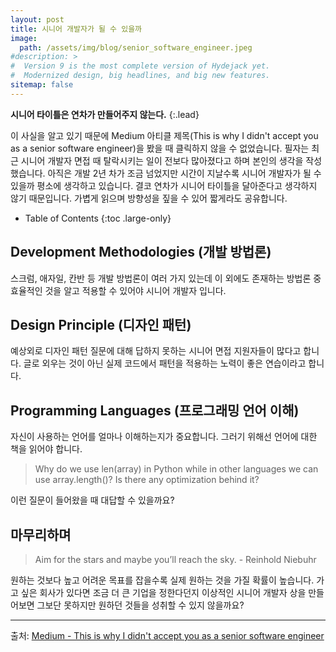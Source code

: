```yaml
---
layout: post
title: 시니어 개발자가 될 수 있을까 
image: 
  path: /assets/img/blog/senior_software_engineer.jpeg
#description: >
#  Version 9 is the most complete version of Hydejack yet.
#  Modernized design, big headlines, and big new features.
sitemap: false
---
```


**시니어 타이틀은 연차가 만들어주지 않는다.**
{:.lead}

이 사실을 알고 있기 때문에 Medium 아티클 제목(This is why I didn't accept you as a senior software engineer)을 봤을 때 클릭하지 않을 수 없었습니다.
필자는 최근 시니어 개발자 면접 때 탈락시키는 일이 전보다 많아졌다고 하며 본인의 생각을 작성했습니다. 아직은 개발 2년 차가 조금 넘었지만 시간이 지날수록 시니어 개발자가 될 수 있을까 평소에 생각하고 있습니다.
결코 연차가 시니어 타이틀을 달아준다고 생각하지 않기 때문입니다. 가볍게 읽으며 방향성을 짚을 수 있어 짧게라도 공유합니다. 

- Table of Contents
{:toc .large-only}

## Development Methodologies (개발 방법론)

스크럼, 애자일, 칸반 등 개발 방법론이 여러 가지 있는데 이 외에도 존재하는 방법론 중 효율적인 것을 알고 적용할 수 있어야 시니어 개발자 입니다.

## Design Principle (디자인 패턴)

예상외로 디자인 패턴 질문에 대해 답하지 못하는 시니어 면접 지원자들이 많다고 합니다. 글로 외우는 것이 아닌 실제 코드에서 패턴을 적용하는 노력이 좋은 연습이라고 합니다.

## Programming Languages (프로그래밍 언어 이해)

자신이 사용하는 언어를 얼마나 이해하는지가 중요합니다. 그러기 위해선 언어에 대한 책을 읽어야 합니다.

> Why do we use len(array) in Python while in other languages we can use array.length()? Is there any optimization behind it?

이런 질문이 들어왔을 때 대답할 수 있을까요?


## 마무리하며

> Aim for the stars and maybe you’ll reach the sky. - Reinhold Niebuhr

원하는 것보다 높고 어려운 목표를 잡을수록 실제 원하는 것을 가질 확률이 높습니다. 가고 싶은 회사가 있다면 조금 더 큰 기업을 정한다던지 이상적인 시니어 개발자 상을 만들어보면 그보단 못하지만 원하던 것들을 성취할 수 있지 않을까요?  

---
출처: [Medium - This is why I didn't accept you as a senior software engineer](https://medium.com/@davidgoudet/this-is-why-i-didnt-accept-you-as-a-senior-software-engineer-c77fe5a0bc9)